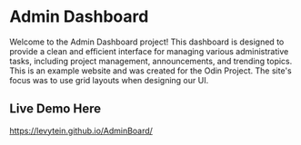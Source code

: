 # Admin Dashboard

Welcome to the Admin Dashboard project! This dashboard is designed to provide a clean and efficient interface for managing various administrative tasks, including project management, announcements, and trending topics.
This is an example website and was created for the Odin Project. The site's focus was to use grid layouts when designing our UI.

## Live Demo Here
https://levytein.github.io/AdminBoard/
